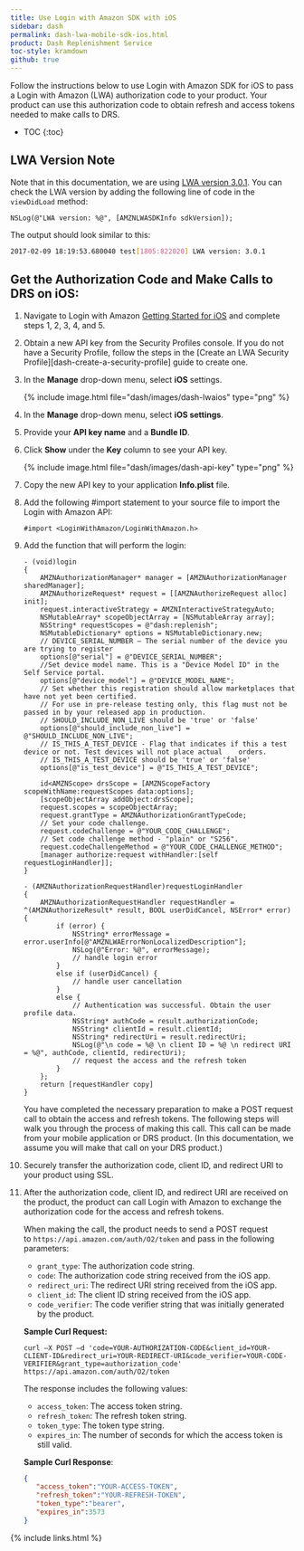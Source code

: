 ```yaml
---
title: Use Login with Amazon SDK with iOS
sidebar: dash
permalink: dash-lwa-mobile-sdk-ios.html
product: Dash Replenishment Service
toc-style: kramdown
github: true
---
```


Follow the instructions below to use Login with Amazon SDK for iOS to pass a Login with Amazon (LWA) authorization code to your product. Your product can use this authorization code to obtain refresh and access tokens needed to make calls to DRS.

* TOC
{:toc}

## LWA Version Note

Note that in this documentation, we are using [LWA version 3.0.1](https://developer.amazon.com/public/apis/engage/login-with-amazon/docs/release_notes.html). You can check the LWA version by adding the following line of code in the `viewDidLoad` method:

```objective_c
NSLog(@"LWA version: %@", [AMZNLWASDKInfo sdkVersion]);
```

The output should look similar to this:

```bash
2017-02-09 18:19:53.680040 test[1805:822020] LWA version: 3.0.1
```

## Get the Authorization Code and Make Calls to DRS on iOS:

1.  Navigate to Login with Amazon [Getting Started for iOS](http://login.amazon.com/ios) and complete steps 1, 2, 3, 4, and 5.
2.  Obtain a new API key from the Security Profiles console. If you do not have a Security Profile, follow the steps in the [Create an LWA Security Profile][dash-create-a-security-profile] guide to create one.
3.  In the **Manage** drop-down menu, select **iOS** settings.

    {% include image.html file="dash/images/dash-lwaios" type="png" %}

4.  In the **Manage** drop-down menu, select **iOS settings**.
5.  Provide your **API key name** and a **Bundle ID**.
6.  Click **Show** under the **Key** column to see your API key.

    {% include image.html file="dash/images/dash-api-key" type="png" %}

7.  Copy the new API key to your application **Info.plist** file.

8. Add the following #import statement to your source file to import the Login with Amazon API:

    ```objective_c
    #import <LoginWithAmazon/LoginWithAmazon.h>
    ```

9.  Add the function that will perform the login:

    ```objective_c
    - (void)login
    {
        AMZNAuthorizationManager* manager = [AMZNAuthorizationManager sharedManager];
        AMZNAuthorizeRequest* request = [[AMZNAuthorizeRequest alloc] init];
        request.interactiveStrategy = AMZNInteractiveStrategyAuto;
        NSMutableArray* scopeObjectArray = [NSMutableArray array];
        NSString* requestScopes = @"dash:replenish";
        NSMutableDictionary* options = NSMutableDictionary.new;
        // DEVICE_SERIAL_NUMBER – The serial number of the device you are trying to register
        options[@"serial"] = @"DEVICE_SERIAL_NUMBER";
        //Set device model name. This is a "Device Model ID" in the Self Service portal.
        options[@"device_model"] = @"DEVICE_MODEL_NAME";
        // Set whether this registration should allow marketplaces that have not yet been certified.
        // For use in pre-release testing only, this flag must not be passed in by your released app in production.
        // SHOULD_INCLUDE_NON_LIVE should be 'true' or 'false'
        options[@"should_include_non_live"] = @"SHOULD_INCLUDE_NON_LIVE";
        // IS_THIS_A_TEST_DEVICE - Flag that indicates if this a test device or not. Test devices will not place actual    orders.
        // IS_THIS_A_TEST_DEVICE should be 'true' or 'false'
        options[@"is_test_device"] = @"IS_THIS_A_TEST_DEVICE";
    
        id<AMZNScope> drsScope = [AMZNScopeFactory scopeWithName:requestScopes data:options];
        [scopeObjectArray addObject:drsScope];
        request.scopes = scopeObjectArray;
        request.grantType = AMZNAuthorizationGrantTypeCode;
        // Set your code challenge.
        request.codeChallenge = @"YOUR_CODE_CHALLENGE";
        // Set code challenge method - "plain" or "S256".
        request.codeChallengeMethod = @"YOUR_CODE_CHALLENGE_METHOD";
        [manager authorize:request withHandler:[self requestLoginHandler]];
    }   

    - (AMZNAuthorizationRequestHandler)requestLoginHandler
    {
        AMZNAuthorizationRequestHandler requestHandler = ^(AMZNAuthorizeResult* result, BOOL userDidCancel, NSError* error) {
            if (error) {
                NSString* errorMessage = error.userInfo[@"AMZNLWAErrorNonLocalizedDescription"];
                NSLog(@"Error: %@", errorMessage);
                // handle login error
            }
            else if (userDidCancel) {
                // handle user cancellation
            }
            else {
                // Authentication was successful. Obtain the user profile data.
                NSString* authCode = result.authorizationCode;
                NSString* clientId = result.clientId;
                NSString* redirectUri = result.redirectUri;
                NSLog(@"\n code = %@ \n client ID = %@ \n redirect URI = %@", authCode, clientId, redirectUri);
                // request the access and the refresh token
            }
        };
        return [requestHandler copy]
    }
    ```

    You have completed the necessary preparation to make a POST request call to obtain the access and refresh tokens. The following steps will walk you through the process of making this call. This call can be made from your mobile application or DRS product. (In this documentation, we assume you will make that call on your DRS product.)

10.   Securely transfer the authorization code, client ID, and redirect URI to your product using SSL.
11.  After the authorization code, client ID, and redirect URI are received on the product, the product can call Login with Amazon to exchange the authorization code for the access and refresh tokens.

     When making the call, the product needs to send a POST request to `https://api.amazon.com/auth/O2/token` and pass in the following parameters:

     * `grant_type`: The authorization code string.
     * `code`: The authorization code string received from the iOS app.
     * `redirect_uri`: The redirect URI string received from the iOS app.
     * `client_id`: The client ID string received from the iOS app.
     * `code_verifier`: The code verifier string that was initially generated by the product.

     **Sample Curl Request:**

     ```
     curl –X POST –d 'code=YOUR-AUTHORIZATION-CODE&client_id=YOUR-CLIENT-ID&redirect_uri=YOUR-REDIRECT-URI&code_verifier=YOUR-CODE-VERIFIER&grant_type=authorization_code' https://api.amazon.com/auth/O2/token
     ```

     The response includes the following values:

     * `access_token`: The access token string.
     * `refresh_token`: The refresh token string.
     * `token_type`: The token type string.
     * `expires_in`: The number of seconds for which the access token is still valid.

     **Sample Curl Response**:

     ```json
     {
        "access_token":"YOUR-ACCESS-TOKEN",
        "refresh_token":"YOUR-REFRESH-TOKEN",
        "token_type":"bearer",
        "expires_in":3573
     }
     ```

{% include links.html %}
